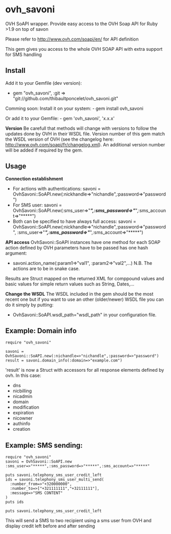 ovh_savoni
===========
OVH SoAPI wrapper. 
Provide easy access to the OVH Soap API for Ruby >1.9 on top of savon

Please refer to http://www.ovh.com/soapi/en/ for API definition

This gem gives you access to the whole OVH SOAP API with extra support for SMS handling

Install
-------
Add it to your Gemfile (dev version):
  - gem "ovh_savoni", :git => "git://github.com/thibaultponcelet/ovh_savoni.git"

Comming soon:
  Install it on your system:
    - gem install ovh_savoni

  Or add it to your Gemfile:
    - gem 'ovh_savoni', 'x.x.x' 

  
**Version**
Be carefull that methods will change with versions to follow the updates done by OVH in their WSDL file.
Version number of this gem match the WSDL version of OVH (see the changelog here: http://www.ovh.com/soapi/fr/changelog.xml).
An additional version number will be added if required by the gem.


Usage
-----

**Connection establishment**
  - For actions with authentications: 
    savoni = OvhSavoni::SoAPI.new(:nickhandle=>"nichandle",:password=>"password")
  - For SMS user: 
    savoni = OvhSavoni::SoAPI.new(:sms_user=>"*****",:sms_password=>"*****",:sms_account=>"*****")
  - Both can be specified to have always full access:
    savoni = OvhSavoni::SoAPI.new(:nickhandle=>"nichandle",:password=>"password", :sms_user=>"*****",:sms_password=>"*****",:sms_account=>"*****")
  
**API access**
  OvhSavoni::SoAPI instances have one method for each SOAP action defined by OVH
  parameters have to be passed has one hash argument:
  - savoni.action_name(:param1=>"val1", :param2=>"val2",...)
  N.B. The actions are to be in snake case.

  Results are Struct mapped on the returned XML for comppound values and basic values for simple return values such as String, Dates,...
  
**Change the WSDL**
The WSDL included in the gem should be the most recent one but if you want to 
use an other (older/newer) WSDL file you can do it simply by putting:
  - OvhSavoni::SoAPI.wsdl_path="wsdl_path" 
in your configuration file.
  
Example: Domain info
-------
    require "ovh_savoni"

    savoni = OvhSavoni::SoAPI.new(:nichandle=>"nichandle",:password=>"password")
    result = savoni.domain_info(:domain=>"example.com")

'result' is now a Struct with accessors for all response elements defined by ovh. In this case: 
  - dns
  - nicbilling
  - nicadmin
  - domain
  - modification
  - expiration
  - nicowner
  - authinfo
  - creation

Example: SMS sending:
------------
    require "ovh_savoni"
    savoni = OvhSavoni::SoAPI.new :sms_user=>"*****",:sms_password=>"*****",:sms_account=>"*****" 

    puts savoni.telephony_sms_user_credit_left
    ids = savoni.telephony_sms_user_multi_send(
      :number_from=>"+320000000",
      :number_to=>["+321111111","+32111111"],
      :message=>"SMS CONTENT"
    )
    puts ids

    puts savoni.telephony_sms_user_credit_left
    
This will send a SMS to two recipient using a sms user from OVH and display credit left before and after sending


